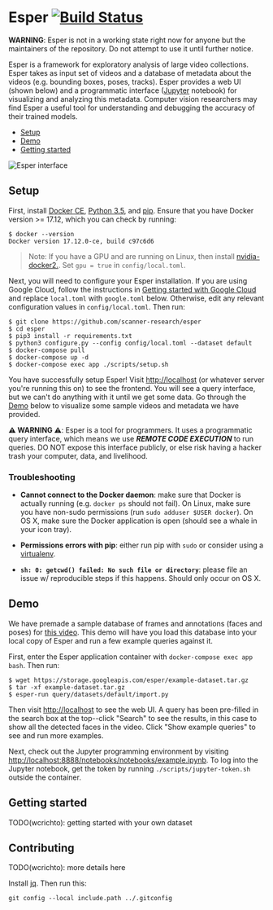 # Esper [![Build Status](https://travis-ci.org/scanner-research/esper.svg?branch=master)](https://travis-ci.org/scanner-research/esper)

**WARNING**: Esper is not in a working state right now for anyone but the maintainers of the repository. Do not attempt to use it until further notice.

Esper is a framework for exploratory analysis of large video collections. Esper takes as input set of videos and a database of metadata about the videos (e.g. bounding boxes, poses, tracks). Esper provides a web UI (shown below) and a programmatic interface ([Jupyter](http://jupyter.org/) notebook) for visualizing and analyzing this metadata. Computer vision researchers may find Esper a useful tool for understanding and debugging the accuracy of their trained models.

* [Setup](https://github.com/scanner-research/esper#setup)
* [Demo](https://github.com/scanner-research/esper#demo)
* [Getting started](https://github.com/scanner-research/esper#getting-started)

![Esper interface](https://user-images.githubusercontent.com/663326/33038924-e656a51a-cdfb-11e7-835d-9d215b3dd93c.png)


## Setup
First, install [Docker CE](https://docs.docker.com/engine/installation/#supported-platforms), [Python 3.5](https://www.python.org/downloads/), and [pip](https://pip.pypa.io/en/stable/installing/). Ensure that you have Docker version >= 17.12, which you can check by running:
```
$ docker --version
Docker version 17.12.0-ce, build c97c6d6
```

> Note: If you have a GPU and are running on Linux, then install [nvidia-docker2.](https://github.com/NVIDIA/nvidia-docker). Set `gpu = true` in `config/local.toml`.

Next, you will need to configure your Esper installation. If you are using Google Cloud, follow the instructions in [Getting started with Google Cloud](https://github.com/scanner-research/esper/blob/master/guides/google.md) and replace `local.toml` with `google.toml` below. Otherwise, edit any relevant configuration values in `config/local.toml`. Then run:

```
$ git clone https://github.com/scanner-research/esper
$ cd esper
$ pip3 install -r requirements.txt
$ python3 configure.py --config config/local.toml --dataset default
$ docker-compose pull
$ docker-compose up -d
$ docker-compose exec app ./scripts/setup.sh
```

You have successfully setup Esper! Visit [http://localhost](http://localhost) (or whatever server you're running this on) to see the frontend. You will see a query interface, but we can't do anything with it until we get some data. Go through the [Demo](https://github.com/scanner-research/esper#demo) below to visualize some sample videos and metadata we have provided.

**:warning: WARNING :warning:**: Esper is a tool for programmers. It uses a programmatic query interface, which means we use **_REMOTE CODE EXECUTION_** to run queries. DO NOT expose this interface publicly, or else risk having a hacker trash your computer, data, and livelihood.

### Troubleshooting

* **Cannot connect to the Docker daemon**: make sure that Docker is actually running (e.g. `docker ps` should not fail). On Linux, make sure you have non-sudo permissions (run `sudo adduser $USER docker`). On OS X, make sure the Docker application is open (should see a whale in your icon tray).

* **Permissions errors with pip**: either run pip with `sudo` or consider using a [virtualenv](https://virtualenv.pypa.io/en/stable/installation/).

* **`sh: 0: getcwd() failed: No such file or directory`**: please file an issue w/ reproducible steps if this happens. Should only occur on OS X.


## Demo

We have premade a sample database of frames and annotations (faces and poses) for [this video](https://www.youtube.com/watch?v=dQw4w9WgXcQ). This demo will have you load this database into your local copy of Esper and run a few example queries against it.

First, enter the Esper application container with `docker-compose exec app bash`. Then run:
```
$ wget https://storage.googleapis.com/esper/example-dataset.tar.gz
$ tar -xf example-dataset.tar.gz
$ esper-run query/datasets/default/import.py
```

Then visit [http://localhost](http://localhost) to see the web UI. A query has been pre-filled in the search box at the top--click "Search" to see the results, in this case to show all the detected faces in the video. Click "Show example queries" to see and run more examples.

Next, check out the Jupyter programming environment by visiting [http://localhost:8888/notebooks/notebooks/example.ipynb](http://localhost:8888/notebooks/notebooks/example.ipynb). To log into the Jupyter notebook, get the token by running `./scripts/jupyter-token.sh` outside the container.


## Getting started

TODO(wcrichto): getting started with your own dataset

## Contributing

TODO(wcrichto): more details here

Install [jq](https://stedolan.github.io/jq/). Then run this:
```
git config --local include.path ../.gitconfig
```
